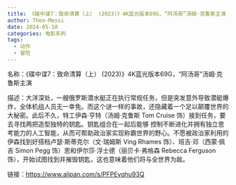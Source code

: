 ```yaml
---
title: 《碟中谍7：致命清算（上） (2023)》4K蓝光版本69G，“阿汤哥”汤姆·克鲁斯主演
author: Theo-Messi
date: 2024-05-10
categories: 电影系列
tags:
  - 动作
  - 冒险
---
```


名称：《碟中谍7：致命清算（上） (2023)》4K蓝光版本69G，“阿汤哥”汤姆·克鲁斯主演

描述：大洋深处，一艘俄罗斯潜水艇正在执行常规任务，但是突发意外导致潜艇爆炸，全体机组人员无一幸免。而这个谜一样的事故，还隐藏着一个足以颠覆世界的大秘密。此后不久，特工伊森·亨特（汤姆·克鲁斯 Tom Cruise 饰）接到任务，要去寻找两把造型独特的钥匙。钥匙组合在一起后能够 控制不断进化并拥有独立思考能力的人工智能，从而可帮助政治家实现称霸世界的野心。不愿被政治家利用的伊森找到好搭档卢瑟·斯蒂克尔（文·瑞姆斯 Ving Rhames 饰）、班吉·邓（西蒙·佩吉 Simon Pegg 饰）恩和伊尔莎·浮士德（丽贝卡·弗格森 Rebecca Ferguson 饰），开始试图找到并摧毁钥匙，这也意味着他们将与全世界为敌。

链接：https://www.alipan.com/s/PFPEyqhu93Q
